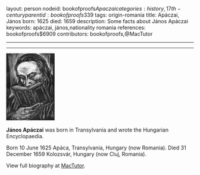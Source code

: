 layout: person
nodeid: bookofproofs$Apaczai
categories: history,17th-century
parentid: bookofproofs$339
tags: origin-romania
title: Apáczai, János
born: 1625
died: 1659
description: Some facts about János Apáczai
keywords: apáczai, jános,nationality romania
references: bookofproofs$6909
contributors: bookofproofs,@MacTutor

---


---

![Apaczai.jpg](https://github.com/bookofproofs/bookofproofs.github.io/blob/main/_sources/_assets/images/portraits/Apaczai.jpg?raw=true)

**János Apáczai** was born in Transylvania and wrote the Hungarian Encyclopaedia.

Born 10 June 1625 Apáca, Transylvania, Hungary (now Romania). Died 31 December 1659 Kolozsvár, Hungary (now Cluj, Romania).


View full biography at [MacTutor](https://mathshistory.st-andrews.ac.uk/Biographies/Apaczai/).